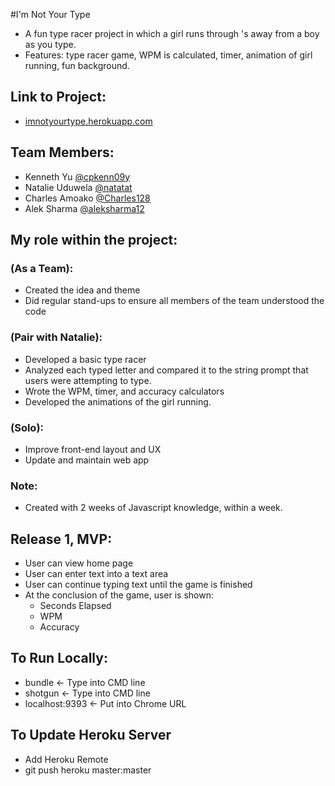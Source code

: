 #I'm Not Your Type

* A fun type racer project in which a girl runs through <td>'s away from a boy as you type.
* Features: type racer game, WPM is calculated, timer, animation of girl running, fun background.

## Link to Project:
* [imnotyourtype.herokuapp.com](http://imnotyourtype.herokuapp.com)

## Team Members:
* Kenneth Yu [@cpkenn09y](https://github.com/cpkenn09y)
* Natalie Uduwela [@natatat](https://github.com/natatat)
* Charles Amoako [@Charles128](https://github.com/Charles128)
* Alek Sharma [@aleksharma12](https://github.com/aleksharma12)

## My role within the project:

### (As a Team):
* Created the idea and theme
* Did regular stand-ups to ensure all members of the team understood the code

### (Pair with Natalie):
* Developed a basic type racer
* Analyzed each typed letter and compared it to the string prompt that users were attempting to type.
* Wrote the WPM, timer, and accuracy calculators
* Developed the animations of the girl running.

### (Solo):
* Improve front-end layout and UX
* Update and maintain web app

### Note:
* Created with 2 weeks of Javascript knowledge, within a week.

## Release 1, MVP:
* User can view home page
* User can enter text into a text area
* User can continue typing text until the game is finished
* At the conclusion of the game, user is shown:
  * Seconds Elapsed
  * WPM
  * Accuracy

## To Run Locally:
* bundle <- Type into CMD line
* shotgun <- Type into CMD line
* localhost:9393 <- Put into Chrome URL

## To Update Heroku Server
* Add Heroku Remote
* git push heroku master:master
